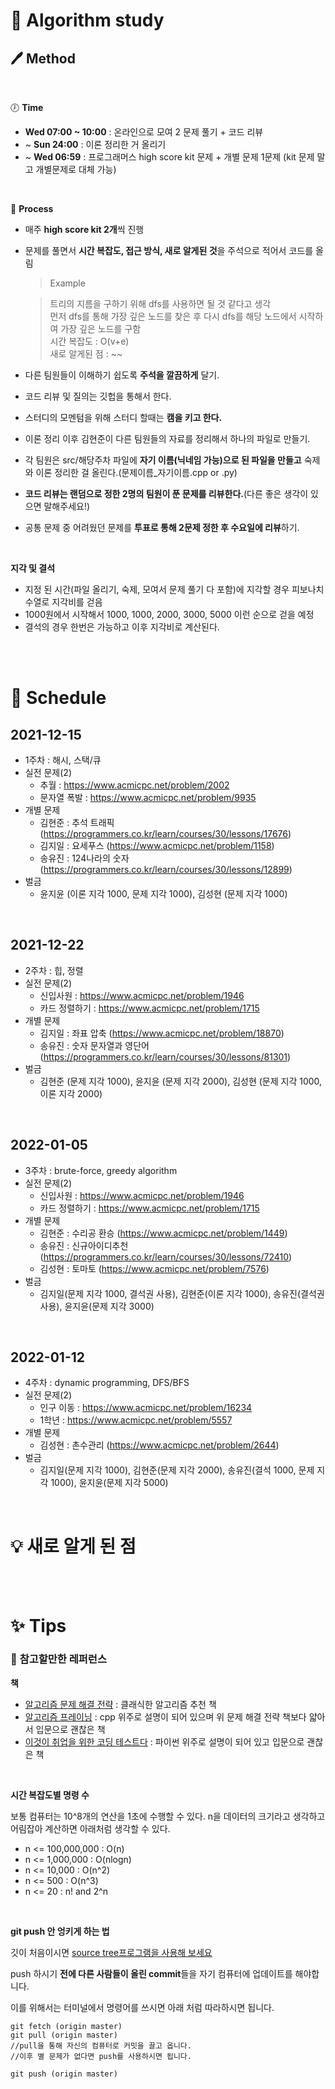 # :book: Algorithm study
## :pen: Method

<br>

:clock7: **Time**
* **Wed 07:00 ~ 10:00** : 온라인으로 모여 2 문제 풀기 + 코드 리뷰
* ~ **Sun 24:00** : 이론 정리한 거 올리기
* ~ **Wed 06:59** : 프로그래머스 high score kit 문제 + 개별 문제 1문제 (kit 문제 말고 개별문제로 대체 가능)

<br>

:rocket: **Process**
* 매주 **high score kit 2개**씩 진행
* 문제를 풀면서 **시간 복잡도, 접근 방식, 새로 알게된 것**을 주석으로 적어서 코드를 올림

    >Example 

    >트리의 지름을 구하기 위해 dfs를 사용하면 될 것 같다고 생각 <br>
    >먼저 dfs를 통해 가장 깊은 노드를 찾은 후 다시 dfs를 해당 노드에서 시작하여 가장 깊은 노드를 구함 <br>
    >시간 복잡도 : O(v+e) <br>
    > 새로 알게된 점 : ~~

* 다른 팀원들이 이해하기 쉽도록 **주석을 깔끔하게** 달기.
* 코드 리뷰 및 질의는 깃헙을 통해서 한다.
* 스터디의 모멘텀을 위해 스터디 할때는 **캠을 키고 한다.**
* 이론 정리 이후 김현준이 다른 팀원들의 자료를 정리해서 하나의 파일로 만들기.
* 각 팀원은 src/해당주차 파일에 **자기 이름(닉네임 가능)으로 된 파일을 만들고** 숙제와 이론 정리한 걸 올린다.(문제이름_자기이름.cpp or .py)
* **코드 리뷰는 랜덤으로 정한 2명의 팀원이 푼 문제를 리뷰한다.**(다른 좋은 생각이 있으면 말해주세요!)
* 공통 문제 중 어려웠던 문제를 **투표로 통해 2문제 정한 후 수요일에 리뷰**하기.


<br>

**지각 및 결석**
* 지정 된 시간(파일 올리기, 숙제, 모여서 문제 풀기 다 포함)에 지각할 경우 피보나치 수열로 지각비를 걷음
* 1000원에서 시작해서 1000, 1000, 2000, 3000, 5000 이런 순으로 걷을 예정
* 결석의 경우 한번은 가능하고 이후 지각비로 계산된다.

<br>
<br>

# :calendar: Schedule
## 2021-12-15
* 1주차 : 해시, 스택/큐
* 실전 문제(2)
    * 추월 : https://www.acmicpc.net/problem/2002
    * 문자열 폭발 : https://www.acmicpc.net/problem/9935
*  개별 문제
   *  김현준 : 추석 트래픽 (https://programmers.co.kr/learn/courses/30/lessons/17676)
   *  김지일 : 요세푸스 (https://www.acmicpc.net/problem/1158)
   *  송유진 : 124나라의 숫자 (https://programmers.co.kr/learn/courses/30/lessons/12899)
* 벌금
  * 윤지윤 (이론 지각 1000, 문제 지각 1000), 김성현 (문제 지각 1000)
<br>

## 2021-12-22
* 2주차 : 힙, 정렬
* 실전 문제(2)
    * 신입사원 : https://www.acmicpc.net/problem/1946
    * 카드 정렬하기 : https://www.acmicpc.net/problem/1715
*  개별 문제
   *  김지일 : 좌표 압축 (https://www.acmicpc.net/problem/18870)
   *  송유진 : 숫자 문자열과 영단어 (https://programmers.co.kr/learn/courses/30/lessons/81301)
* 벌금
  * 김현준 (문제 지각 1000), 윤지윤 (문제 지각 2000), 김성현 (문제 지각 1000, 이론 지각 2000)
<br>

## 2022-01-05
* 3주차 : brute-force, greedy algorithm
* 실전 문제(2)
    * 신입사원 : https://www.acmicpc.net/problem/1946
    * 카드 정렬하기 : https://www.acmicpc.net/problem/1715
*  개별 문제
   *  김현준 : 수리공 환승 (https://www.acmicpc.net/problem/1449) 
   *  송유진 : 신규아이디추천 (https://programmers.co.kr/learn/courses/30/lessons/72410)
   *  김성현 : 토마토 (https://www.acmicpc.net/problem/7576)
* 벌금
  * 김지일(문제 지각 1000, 결석권 사용), 김현준(이론 지각 1000), 송유진(결석권 사용), 윤지윤(문제 지각 3000)
<br>


## 2022-01-12
* 4주차 : dynamic programming, DFS/BFS
* 실전 문제(2)
    * 인구 이동 : https://www.acmicpc.net/problem/16234
    * 1학년 : https://www.acmicpc.net/problem/5557
*  개별 문제
   *  김성현 : 촌수관리 (https://www.acmicpc.net/problem/2644)
* 벌금
  * 김지일(문제 지각 1000), 김현준(문제 지각 2000), 송유진(결석 1000, 문제 지각 1000), 윤지윤(문제 지각 5000)

<br>

# :bulb: 새로 알게 된 점 

<br>
<br>

# :sparkles: Tips
### :book: **참고할만한 레퍼런스**

**책**

* [알고리즘 문제 해결 전략](http://www.kyobobook.co.kr/product/detailViewKor.laf?mallGb=KOR&ejkGb=KOR&barcode=9788966260546) : 클래식한 알고리즘 추천 책
* [알고리즘 프레이닝](http://www.yes24.com/Product/Goods/72274740) : cpp 위주로 설명이 되어 있으며 위 문제 해결 전략 책보다 얇아서 입문으로 괜찮은 책
* [이것이 취업을 위한 코딩 테스트다](http://www.yes24.com/Product/Goods/91433923) : 파이썬 위주로 설명이 되어 있고 입문으로 괜찮은 책

<br>

**시간 복잡도별 명령 수**

보통 컴퓨터는 10^8개의 연산을 1초에 수행할 수 있다.
n을 데이터의 크기라고 생각하고 어림잡아 계산하면 아래처럼 생각할 수 있다.
* n <= 100,000,000 : O(n) 
* n <= 1,000,000 : O(nlogn)
* n <= 10,000 : O(n^2)
* n <= 500 : O(n^3)
* n <= 20 : n! and 2^n

<br>

**git push 안 엉키게 하는 법**

깃이 처음이시면 [source tree프로그램을 사용해 보세요](https://www.sourcetreeapp.com/)

push 하시기 **전에 다른 사람들이 올린 commit**들을 자기 컴퓨터에 업데이트를 해야합니다.

이를 위해서는 터미널에서 명령어를 쓰시면 아래 처럼 따라하시면 됩니다.
```
git fetch (origin master)
git pull (origin master)
//pull을 통해 자신의 컴퓨터로 커밋을 끌고 옵니다.
//이후 별 문제가 없다면 push를 사용하시면 됩니다.

git push (origin master)

```
